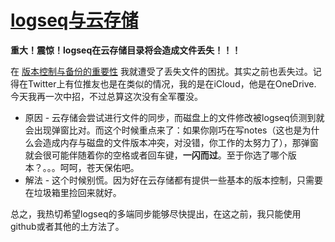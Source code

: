 # [logseq与云存储](https://github.com/gnimg/gitblog/issues/12)

**重大！震惊！logseq在云存储目录将会造成文件丢失！！！**

在 [版本控制与备份的重要性](11) 我就遭受了丢失文件的困扰。其实之前也丢失过。记得在Twitter上有位推友也是在类似的情况，我的是在iCloud，他是在OneDrive. 今天我再一次中招，不过总算这次没有全军覆没。

* 原因 - 云存储会尝试进行文件的同步，而磁盘上的文件修改被logseq侦测到就会出现弹窗比对。而这个时候重点来了：如果你刚巧在写notes（这也是为什么会造成内存与磁盘的文件版本冲突，对没错，你工作的太努力了），那弹窗就会很可能伴随着你的空格或者回车键，**一闪而过**。至于你选了哪个版本？。。。呵呵，苍天保佑吧。
* 解法 - 这个时候别慌。因为好在云存储都有提供一些基本的版本控制，只需要在垃圾箱里捡回来就好。

总之，我热切希望logseq的多端同步能够尽快提出，在这之前，我只能使用github或者其他的土方法了。